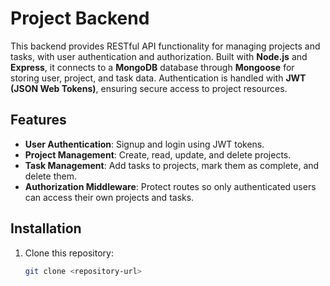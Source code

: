# Project Backend

This backend provides RESTful API functionality for managing projects and tasks, with user authentication and authorization. Built with **Node.js** and **Express**, it connects to a **MongoDB** database through **Mongoose** for storing user, project, and task data. Authentication is handled with **JWT (JSON Web Tokens)**, ensuring secure access to project resources.

## Features

- **User Authentication**: Signup and login using JWT tokens.
- **Project Management**: Create, read, update, and delete projects.
- **Task Management**: Add tasks to projects, mark them as complete, and delete them.
- **Authorization Middleware**: Protect routes so only authenticated users can access their own projects and tasks.

## Installation

1. Clone this repository:
   ```bash
   git clone <repository-url>
   ```
